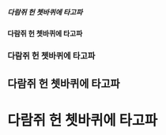 ##### 다람쥐 헌 쳇바퀴에 타고파<br>
#### 다람쥐 헌 쳇바퀴에 타고파<br>
### 다람쥐 헌 쳇바퀴에 타고파<br>
## 다람쥐 헌 쳇바퀴에 타고파<br>
# 다람쥐 헌 쳇바퀴에 타고파<br>
